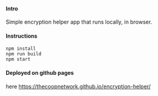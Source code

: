 #### Intro
Simple encryption helper app that runs locally, in browser.

#### Instructions
```
npm install
npm run build
npm start
```

#### Deployed on github pages 
here https://thecoopnetwork.github.io/encryption-helper/
